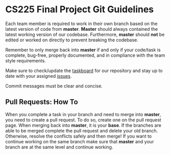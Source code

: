 # CS225 Final Project Git Guidelines

Each team member is required to work in their own branch based on the latest version of code from **master**. **Master** should always contained the latest working version of our codebase. Furthermore, **master** should **not** be edited or worked on directly to prevent breaking the codebase.

Remember to only merge back into **master** if and only if your code/task is complete, bug-free, properly documented, and in compliance with the team style requirements.

Make sure to check/update the [taskboard](https://github-dev.cs.illinois.edu/cs225-fa20/chiragg4-anityak2-aditk3-alivabp2/projects/1) for our repository and stay up to date with your assigned [issues](https://github-dev.cs.illinois.edu/cs225-fa20/chiragg4-anityak2-aditk3-alivabp2/issues).

Commit messages must be clear and concise.

## Pull Requests: How To

When you complete a task in your branch and need to merge into **master**, you need to create a pull request. To do so, create one on the pull request page. When merging back into **master**, it is your **base**. If the branches are able to be merged complete the pull request and delete your old branch. Otherwise, resolve the conflicts safely and then merge! If you want to continue working on the same branch make sure that **master** and your branch are at the same level and continue working. 
